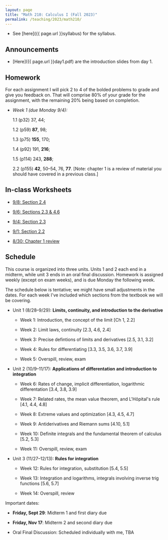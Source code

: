 ```yaml
---
layout: page
title: "Math 210: Calculus I (Fall 2023)"
permalink: /teaching/2023/math210/
---
```


* See [here]({{ page.url }}syllabus) for the syllabus.


Announcements
-------------

* [Here]({{ page.url }}day1.pdf) are the introduction slides from day 1.

Homework
--------

For each assignment I will pick 2 to 4 of the bolded problems to grade and give you feedback on. That will comprise 80% of your grade for the assignment, with the remaining 20% being based on completion.

* *Week 1 (due Monday 9/4):*

    1.1 (p32) 37, 44;

    1.2 (p59) **87**, 98;

    1.3 (p75) **155**, 170;

    1.4 (p92) 191, **216**;

    1.5 (p114) 243, **288**;

    2.2 (p155) **42**, 50–54, 76, **77**. [Note: chapter 1 is a review of material you should have covered in a previous class.]

In-class Worksheets
--------

* [9/8: Section 2.4](w9-8.pdf)

* [9/6: Sections 2.3 & 4.6](w9-6.pdf)

* [9/4: Section 2.3](w9-4.pdf)

* [9/1: Section 2.2](w9-1.pdf)

* [8/30: Chapter 1 review](w8-30.pdf)

Schedule
--------

This course is organized into three units. Units 1 and 2 each end in a midterm, while unit 3 ends in an oral final discussion. Homework is assigned weekly (except on exam weeks), and is due Monday the following week.

The schedule below is tentative; we might have small adjustments in the dates. For each week I've included which sections from the textbook we will be covering.

* Unit 1 (8/28–9/29): **Limits, continuity, and introduction to the derivative**

    * Week 1: Introduction, the concept of the limit [Ch 1, 2.2]
	
    * Week 2: Limit laws, continuity [2.3, 4.6, 2.4]
	
    * Week 3: Precise defintions of limits and derivatives [2.5, 3.1, 3.2]
	
    * Week 4: Rules for differentiating [3.3, 3.5, 3.6, 3.7, 3.9]
	
    * Week 5: Overspill, review, exam
	
* Unit 2 (10/9–11/17): **Applications of differentation and introduction to integration**

    * Week 6: Rates of change, implicit differentiation, logarithmic differentation [3.4, 3.8, 3.9]
	
    * Week 7: Related rates, the mean value theorem, and L'Hôpital's rule [4.1, 4.4, 4.8]
	
    * Week 8: Extreme values and optimization [4.3, 4.5, 4.7]
	
    * Week 9: Antiderivatives and Riemann sums [4.10, 5.1]
	
    * Week 10: Definite integrals and the fundamental theorem of calculus [5.2, 5.3]
	
    * Week 11: Overspill, review, exam

* Unit 3 (11/27–12/13): **Rules for integration**

    * Week 12: Rules for integration, substitution [5.4, 5.5]
	
    * Week 13: Integration and logarithms, integrals involving inverse trig functions [5.6,  5.7]
	
    * Week 14: Overspill, review
	
Important dates:

* **Friday, Sept 29**: Midterm 1 and first diary due
	
* **Friday, Nov 17**: Midterm 2 and second diary due
	
* Oral Final Discussion: Scheduled individually with me, TBA
